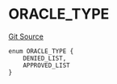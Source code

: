 # ORACLE_TYPE
[Git Source](https://github.com/thrackle-io/tron/blob/162302962dc6acd8eb4a5fadda6be1dbd5a16028/src/protocol/economic/ruleProcessor/RuleCodeData.sol)


```solidity
enum ORACLE_TYPE {
    DENIED_LIST,
    APPROVED_LIST
}
```

